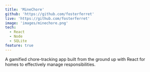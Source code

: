 ```yaml
---
title: 'MineChore'
github: 'https://github.com/fosterferret'
live: 'https://github.com/fosterferret'
image: 'images/minechore.png'
tech:
  - React
  - Node
  - SQLite
feature: true
---
```


A gamified chore-tracking app built from the ground up with React for homes to effectively manage responsibilities.